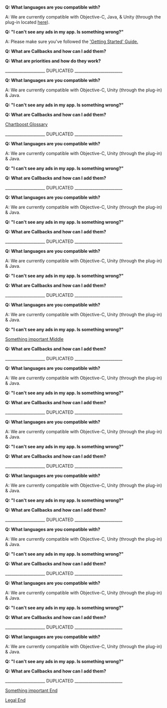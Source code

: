 **Q: What languages are you compatible with?**

A: We are currently compatible with Objective-C, Java, & Unity (through the plug-in located [here](http://www.prime31.com/unity/#ChartBoost)).

**Q: "I can't see any ads in my app. Is something wrong?"**

A: Please make sure you've followed the ['Getting Started' Guide.](http://help.chartboost.com/getting-started)

**Q: What are Callbacks and how can I add them?**


**Q: What are priorities and how do they work?**



____________________ DUPLICATED ________________________

**Q: What languages are you compatible with?**

A: We are currently compatible with Objective-C, Unity (through the plug-in) & Java.

**Q: "I can't see any ads in my app. Is something wrong?"**


**Q: What are Callbacks and how can I add them?**

<a href="#glossary" name="glossary">Chartboost Glossary</a>

____________________ DUPLICATED ________________________

**Q: What languages are you compatible with?**

A: We are currently compatible with Objective-C, Unity (through the plug-in) & Java.

**Q: "I can't see any ads in my app. Is something wrong?"**


**Q: What are Callbacks and how can I add them?**

____________________ DUPLICATED ________________________

**Q: What languages are you compatible with?**

A: We are currently compatible with Objective-C, Unity (through the plug-in) & Java.

**Q: "I can't see any ads in my app. Is something wrong?"**


**Q: What are Callbacks and how can I add them?**

____________________ DUPLICATED ________________________

**Q: What languages are you compatible with?**

A: We are currently compatible with Objective-C, Unity (through the plug-in) & Java.

**Q: "I can't see any ads in my app. Is something wrong?"**


**Q: What are Callbacks and how can I add them?**

____________________ DUPLICATED ________________________

**Q: What languages are you compatible with?**

A: We are currently compatible with Objective-C, Unity (through the plug-in) & Java.

**Q: "I can't see any ads in my app. Is something wrong?"**

<a href="#middle" name="middle">Something important Middle </a> 

**Q: What are Callbacks and how can I add them?**

____________________ DUPLICATED ________________________

**Q: What languages are you compatible with?**

A: We are currently compatible with Objective-C, Unity (through the plug-in) & Java.

**Q: "I can't see any ads in my app. Is something wrong?"**


**Q: What are Callbacks and how can I add them?**

____________________ DUPLICATED ________________________

**Q: What languages are you compatible with?**

A: We are currently compatible with Objective-C, Unity (through the plug-in) & Java.

**Q: "I can't see any ads in my app. Is something wrong?"**


**Q: What are Callbacks and how can I add them?**

____________________ DUPLICATED ________________________

**Q: What languages are you compatible with?**

A: We are currently compatible with Objective-C, Unity (through the plug-in) & Java.

**Q: "I can't see any ads in my app. Is something wrong?"**


**Q: What are Callbacks and how can I add them?**

____________________ DUPLICATED ________________________

**Q: What languages are you compatible with?**

A: We are currently compatible with Objective-C, Unity (through the plug-in) & Java.

**Q: "I can't see any ads in my app. Is something wrong?"**


**Q: What are Callbacks and how can I add them?**

____________________ DUPLICATED ________________________

**Q: What languages are you compatible with?**

A: We are currently compatible with Objective-C, Unity (through the plug-in) & Java.

**Q: "I can't see any ads in my app. Is something wrong?"**


**Q: What are Callbacks and how can I add them?**

____________________ DUPLICATED ________________________

**Q: What languages are you compatible with?**

A: We are currently compatible with Objective-C, Unity (through the plug-in) & Java.

**Q: "I can't see any ads in my app. Is something wrong?"**


**Q: What are Callbacks and how can I add them?**

____________________ DUPLICATED ________________________

<a href="#end" name="end">Something important End</a>

<a href="/legal/terms#end" name="end">Legal End</a>
